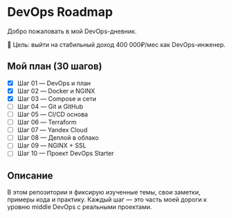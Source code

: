 # DevOps Roadmap

Добро пожаловать в мой DevOps-дневник.

🎯 Цель: выйти на стабильный доход 400 000₽/мес как DevOps-инженер.

## Мой план (30 шагов)

- [X]  Шаг 01 — DevOps и план
- [X]  Шаг 02 — Docker и NGINX
- [X]  Шаг 03 — Compose и сети
- [ ]  Шаг 04 — Git и GitHub
- [ ]  Шаг 05 — CI/CD основа
- [ ]  Шаг 06 — Terraform
- [ ]  Шаг 07 — Yandex Cloud
- [ ]  Шаг 08 — Деплой в облако
- [ ]  Шаг 09 — NGINX + SSL
- [ ]  Шаг 10 — Проект DevOps Starter

## Описание

В этом репозитории я фиксирую изученные темы, свои заметки, примеры кода и практику.
Каждый шаг — это часть моей дороги к уровню middle DevOps с реальными проектами.
